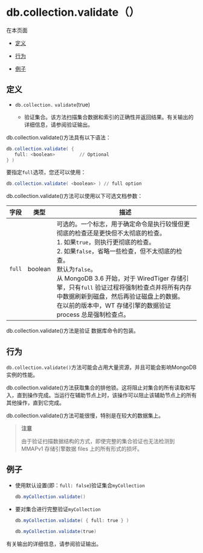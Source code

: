 # [ ](#)db.collection.validate（）

[]()

在本页面

*   [定义](#definition)

*   [行为](#behaviors)

*   [例子](#examples)

## <span id="definition">定义</span>

*   `db.collection.` `validate`(true)

       *   验证集合。该方法扫描集合数据和索引的正确性并返回结果。有关输出的详细信息，请参阅验证输出。

db.collection.validate()方法具有以下语法：

```powershell
db.collection.validate( {
   full: <boolean>         // Optional
} )
```

要指定`full`选项，您还可以使用：

```powershell
db.collection.validate( <boolean> ) // full option
```

db.collection.validate()方法可以使用以下可选文档参数：

| 字段   | 类型    | 描述                                                         |
| ------ | ------- | ------------------------------------------------------------ |
| `full` | boolean | 可选的。一个标志，用于确定命令是执行较慢但更彻底的检查还是更快但不太彻底的检查。 <br/>1. 如果`true`，则执行更彻底的检查。 <br/>2. 如果`false`，省略一些检查，但不太彻底的检查。 <br/>默认为`false`。 <br/>从 MongoDB 3.6 开始，对于 WiredTiger 存储引擎，只有`full` 验证过程将强制检查点并将所有内存中数据刷新到磁盘，然后再验证磁盘上的数据。 <br/>在以前的版本中，WT 存储引擎的数据验证 process 总是强制检查点。 |


db.collection.validate()方法是验证 数据库命令的包装。

## <span id="behaviors">行为</span>

`db.collection.validate()`方法可能会占用大量资源，并且可能会影响MongoDB实例的性能。

db.collection.validate()方法获取集合的排他锁。这将阻止对集合的所有读取和写入，直到操作完成。当运行在辅助节点上时，该操作可以阻止该辅助节点上的所有其他操作，直到它完成。

db.collection.validate()方法可能很慢，特别是在较大的数据集上。

> **注意**
>
> 由于验证扫描数据结构的方式，即使完整的集合验证也无法检测到 MMAPv1 存储引擎数据 files 上的所有形式的损坏。

## <span id="examples">例子</span>

*   使用默认设置(即：`full: false`)验证集合`myCollection`
    ```powershell
    db.myCollection.validate()
    ```
    
*   要对集合进行完整验证`myCollection`
	```powershell
	db.myCollection.validate( { full: true } )
    
    db.myCollection.validate(true)
    ```

有关输出的详细信息，请参阅验证输出。

